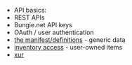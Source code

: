 - API basics:
 - REST APIs
 - Bungie.net API keys
 - OAuth / user authentication
- [the manifest/definitions](manifest) - generic data 
- [inventory access](inventory) - user-owned items
- [xur](xur)